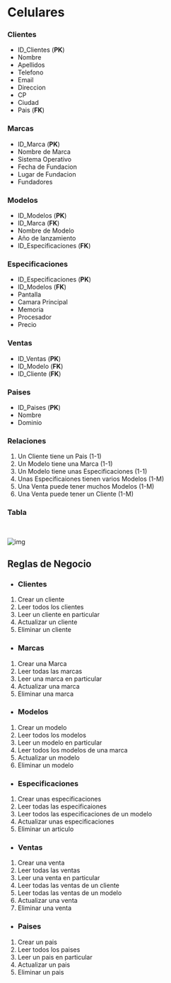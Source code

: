# Celulares

### Clientes 
- ID_Clientes (**__PK__**)
- Nombre
- Apellidos
- Telefono
- Email
- Direccion 
- CP
- Ciudad
- Pais (**__FK__**)

### Marcas 
- ID_Marca (**__PK__**)
- Nombre de Marca 
- Sistema Operativo
- Fecha de Fundacion
- Lugar de Fundacion 
- Fundadores  

### Modelos
- ID_Modelos (**__PK__**)
- ID_Marca (**__FK__**)
- Nombre de Modelo
- Año de lanzamiento
- ID_Especificaciones (**__FK__**)

### Especificaciones
- ID_Especificaciones (**__PK__**)
- ID_Modelos (**__FK__**)
- Pantalla
- Camara Principal
- Memoria 
- Procesador 
- Precio 

### Ventas
- ID_Ventas (**__PK__**)
- ID_Modelo (**__FK__**)
- ID_Cliente (**__FK__**)

### Paises
- ID_Paises (**__PK__**)
- Nombre
- Dominio

### Relaciones

1. Un Cliente tiene un Pais (1-1)
2. Un Modelo tiene una Marca (1-1)
3. Un Modelo tiene unas Especificaciones (1-1)
4. Unas Especificaiones tienen varios Modelos (1-M)
5. Una Venta puede tener muchos Modelos (1-M)
6. Una Venta puede tener un Cliente (1-M)

### Tabla

<br>

![img](https://cdn.discordapp.com/attachments/948289759120351302/1035210763641565294/Diagrama_sin_titulo_1.jpg)

## Reglas de Negocio

- ### Clientes
1. Crear un cliente 
2. Leer todos los clientes
3. Leer un cliente en particular
4. Actualizar un cliente
5. Eliminar un cliente

- ### Marcas
1. Crear una Marca 
2. Leer todas las marcas
3. Leer una marca en particular
4. Actualizar una marca
5. Eliminar una marca

- ### Modelos
1. Crear un modelo
2. Leer todos los modelos
3. Leer un modelo en particular
4. Leer todos los modelos de una marca 
5. Actualizar un modelo
6. Eliminar un modelo

- ### Especificaciones
1. Crear unas especificaciones
2. Leer todas las especificaiones
3. Leer todos las especificaciones de un modelo
4. Actualizar unas especificaciones
5. Eliminar un articulo 

- ### Ventas 
1. Crear una venta
2. Leer todas las ventas
3. Leer una venta en particular
4. Leer todas las ventas de un cliente
5. Leer todas las ventas de un modelo
6. Actualizar una venta 
7. Eliminar una venta 

- ### Paises
1. Crear un pais
2. Leer todos los paises
3. Leer un pais en particular
4. Actualizar un pais
5. Eliminar un pais 